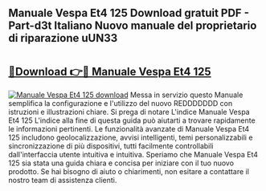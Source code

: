 ## Manuale Vespa Et4 125 Download gratuit PDF - Part-d3t Italiano Nuovo manuale del proprietario di riparazione uUN33

# <h2><a href="http://df9zohu.blite.top/?on=Manuale+Vespa+Et4+125">🔗Download 👉🔴 Manuale Vespa Et4 125</a></h2>

[![Manuale Vespa Et4 125 download](https://i.imgur.com/lujVjoI.png)](http://df9zohu.blite.top/?on=Manuale+Vespa+Et4+125)
Messa in servizio questo Manuale semplifica la configurazione e l'utilizzo del nuovo REDDDDDDD con istruzioni e illustrazioni chiare. Si prega di notare L'indice Manuale Vespa Et4 125 L'indice alla fine di questa guida può aiutarti a trovare rapidamente le informazioni pertinenti. Le funzionalità avanzate di Manuale Vespa Et4 125 includono geolocalizzazione, avvisi intelligenti, temi personalizzabili e sincronizzazione di più dispositivi, tutti facilmente controllabili dall'interfaccia utente intuitiva e intuitiva. Speriamo che Manuale Vespa Et4 125 sia stata una guida chiara e concisa per iniziare con il tuo nuovo prodotto. Se hai bisogno di aiuto o chiarimenti, non esitare a contattare il nostro team di assistenza clienti.
